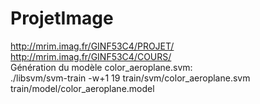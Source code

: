 # ProjetImage
http://mrim.imag.fr/GINF53C4/PROJET/
<br>
http://mrim.imag.fr/GINF53C4/COURS/
<br>
Génération du modèle color_aeroplane.svm: <br>
./libsvm/svm-train -w+1 19 train/svm/color_aeroplane.svm train/model/color_aeroplane.model
<br>